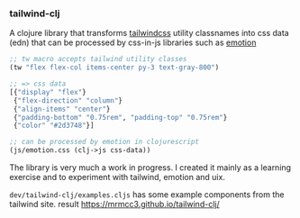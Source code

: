 ### tailwind-clj

A clojure library that transforms [tailwindcss](https://tailwindcss.com/) 
utility classnames into css data (edn) that can be processed by 
css-in-js libraries such as [emotion](https://emotion.sh/docs/introduction)

```clojure
;; tw macro accepts tailwind utility classes
(tw "flex flex-col items-center py-3 text-gray-800")

;; => css data
[{"display" "flex"}
 {"flex-direction" "column"}
 {"align-items" "center"}
 {"padding-bottom" "0.75rem", "padding-top" "0.75rem"}
 {"color" "#2d3748"}]

;; can be processed by emotion in clojurescript
(js/emotion.css (clj->js css-data))
```

The library is very much a work in progress. I created it mainly as a learning
exercise and to experiment with tailwind, emotion and uix.

`dev/tailwind-clj/examples.cljs` has some example components from the tailwind
site. result https://mrmcc3.github.io/tailwind-clj/

